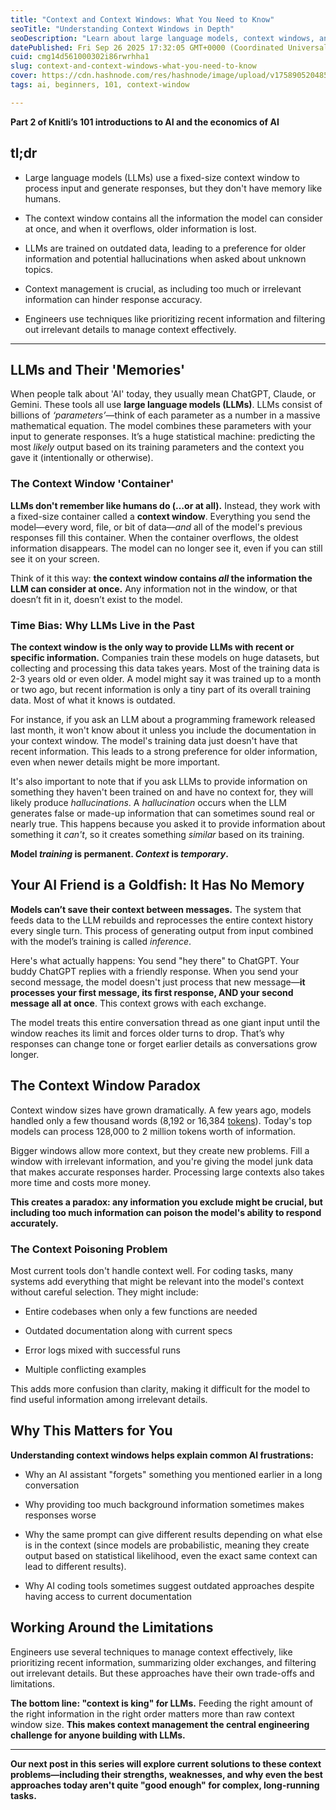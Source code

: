 ```yaml
---
title: "Context and Context Windows: What You Need to Know"
seoTitle: "Understanding Context Windows in Depth"
seoDescription: "Learn about large language models, context windows, and effective context management for AI performance and accuracy in Knitli's AI introduction"
datePublished: Fri Sep 26 2025 17:32:05 GMT+0000 (Coordinated Universal Time)
cuid: cmg14d561000302i86rwrhha1
slug: context-and-context-windows-what-you-need-to-know
cover: https://cdn.hashnode.com/res/hashnode/image/upload/v1758905204856/914d6d46-5802-4cee-a249-08c9ba11329f.webp
tags: ai, beginners, 101, context-window

---
```


**Part 2 of Knitli’s 101 introductions to AI and the economics of AI**

## tl;dr

* Large language models (LLMs) use a fixed-size context window to process input and generate responses, but they don't have memory like humans.
    
* The context window contains all the information the model can consider at once, and when it overflows, older information is lost.
    
* LLMs are trained on outdated data, leading to a preference for older information and potential hallucinations when asked about unknown topics.
    
* Context management is crucial, as including too much or irrelevant information can hinder response accuracy.
    
* Engineers use techniques like prioritizing recent information and filtering out irrelevant details to manage context effectively.
    

---

## LLMs and Their 'Memories'

When people talk about 'AI' today, they usually mean ChatGPT, Claude, or Gemini. These tools all use **large language models (LLMs)**. LLMs consist of billions of *‘parameters’*—think of each parameter as a number in a massive mathematical equation. The model combines these parameters with your input to generate responses. It’s a huge statistical machine: predicting the most *likely* output based on its training parameters and the context you gave it (intentionally or otherwise).

### The Context Window 'Container'

**LLMs don't remember like humans do (…or at all).** Instead, they work with a fixed-size container called a **context window**. Everything you send the model—every word, file, or bit of data—*and* all of the model's previous responses fill this container. When the container overflows, the oldest information disappears. The model can no longer see it, even if you can still see it on your screen.

Think of it this way: **the context window contains *all* the information the LLM can consider at once.** Any information not in the window, or that doesn’t fit in it, doesn’t exist to the model.

### Time Bias: Why LLMs Live in the Past

**The context window is the only way to provide LLMs with recent or specific information.** Companies train these models on huge datasets, but collecting and processing this data takes years. Most of the training data is 2-3 years old or even older. A model might say it was trained up to a month or two ago, but recent information is only a tiny part of its overall training data. Most of what it knows is outdated.

For instance, if you ask an LLM about a programming framework released last month, it won't know about it unless you include the documentation in your context window. The model's training data just doesn't have that recent information. This leads to a strong preference for older information, even when newer details might be more important.

It's also important to note that if you ask LLMs to provide information on something they haven't been trained on and have no context for, they will likely produce *hallucinations*. A *hallucination* occurs when the LLM generates false or made-up information that can sometimes sound real or nearly true. This happens because you asked it to provide information about something it *can't*, so it creates something *similar* based on its training.

**Model *training* is permanent. *Context* is *temporary*.**

## Your AI Friend is a Goldfish: It Has No Memory

**Models can’t save their context between messages.** The system that feeds data to the LLM rebuilds and reprocesses the entire context history every single turn. This process of generating output from input combined with the model’s training is called *inference*.

Here's what actually happens: You send "hey there" to ChatGPT. Your buddy ChatGPT replies with a friendly response. When you send your second message, the model doesn't just process that new message—**it processes your first message, its first response, AND your second message all at once**. This context grows with each exchange.

The model treats this entire conversation thread as one giant input until the window reaches its limit and forces older turns to drop. That’s why responses can change tone or forget earlier details as conversations grow longer.

## The Context Window Paradox

Context window sizes have grown dramatically. A few years ago, models handled only a few thousand words (8,192 or 16,384 [tokens](https://blog.knitli.com/understanding-tokens-what-they-are-and-why-theyre-important)). Today's top models can process 128,000 to 2 million tokens worth of information.

Bigger windows allow more context, but they create new problems. Fill a window with irrelevant information, and you're giving the model junk data that makes accurate responses harder. Processing large contexts also takes more time and costs more money.

**This creates a paradox: any information you exclude might be crucial, but including too much information can poison the model's ability to respond accurately.**

### The Context Poisoning Problem

Most current tools don't handle context well. For coding tasks, many systems add everything that might be relevant into the model's context without careful selection. They might include:

* Entire codebases when only a few functions are needed
    
* Outdated documentation along with current specs
    
* Error logs mixed with successful runs
    
* Multiple conflicting examples
    

This adds more confusion than clarity, making it difficult for the model to find useful information among irrelevant details.

## Why This Matters for You

**Understanding context windows helps explain common AI frustrations:**

* Why an AI assistant "forgets" something you mentioned earlier in a long conversation
    
* Why providing too much background information sometimes makes responses worse
    
* Why the same prompt can give different results depending on what else is in the context (since models are probabilistic, meaning they create output based on statistical likelihood, even the exact same context can lead to different results).
    
* Why AI coding tools sometimes suggest outdated approaches despite having access to current documentation
    

## Working Around the Limitations

Engineers use several techniques to manage context effectively, like prioritizing recent information, summarizing older exchanges, and filtering out irrelevant details. But these approaches have their own trade-offs and limitations.

**The bottom line: "context is king" for LLMs.** Feeding the right amount of the right information in the right order matters more than raw context window size. **This makes context management the central engineering challenge for anyone building with LLMs.**

---

**Our next post in this series will explore current solutions to these context problems—including their strengths, weaknesses, and why even the best approaches today aren't quite "good enough" for complex, long-running tasks.**